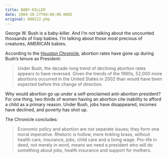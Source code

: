 ```yaml
---
title: BABY-KILLER
date: 2004-10-27T04:08:00.000Z
original: 000222.php
---
```


George W. Bush is a baby-killer. And I’m not talking about the uncounted thousands of Iraqi babies. I’m talking about those most precious of creatures, AMERICAN babies.

According to the <a href="http://www.chron.com/cs/CDA/ssistory.mpl/editorial/outlook/2851283">Houston Chronicle</a>, abortion rates have gone up during Bush’s tenure as President:

<blockquote>Under Bush, the decade-long trend of declining abortion rates appears to have reversed. Given the trends of the 1990s, 52,000 more abortions occurred in the United States in 2002 than would have been expected before this change of direction.</blockquote>

Why would abortion go up under a self-proclaimed anti-abortion president? For one thing, two thirds of women having an abortion cite inability to afford a child as a primary reason. Under Bush, jobs have disappeared, incomes have declined, and poverty has shot up.

The Chronicle concludes:

<blockquote>Economic policy and abortion are not separate issues; they form one moral imperative. Rhetoric is hollow, mere tinkling brass, without health care, insurance, jobs, child care and a living wage. Pro-life in deed, not merely in word, means we need a president who will do something about jobs, health insurance and support for mothers.</blockquote>

